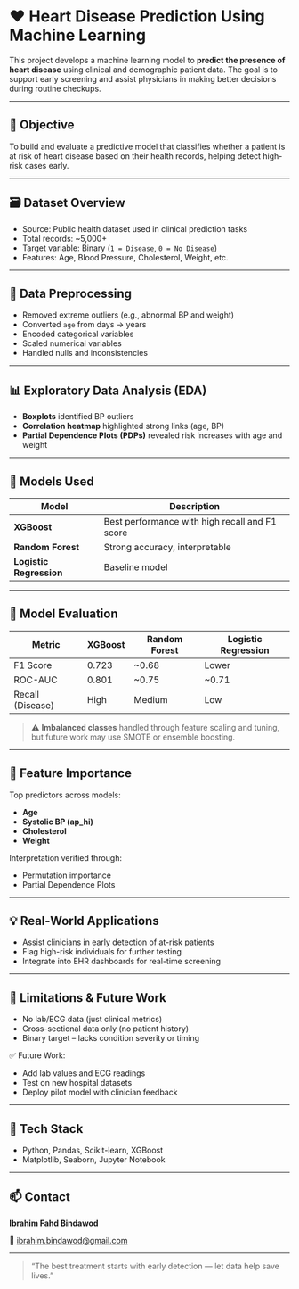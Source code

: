 # ❤️ Heart Disease Prediction Using Machine Learning

This project develops a machine learning model to **predict the presence of heart disease** using clinical and demographic patient data. The goal is to support early screening and assist physicians in making better decisions during routine checkups.

---

## 🎯 Objective

To build and evaluate a predictive model that classifies whether a patient is at risk of heart disease based on their health records, helping detect high-risk cases early.

---

## 🗃️ Dataset Overview

- Source: Public health dataset used in clinical prediction tasks
- Total records: ~5,000+
- Target variable: Binary (`1 = Disease`, `0 = No Disease`)
- Features: Age, Blood Pressure, Cholesterol, Weight, etc.

---

## 🧹 Data Preprocessing

- Removed extreme outliers (e.g., abnormal BP and weight)
- Converted `age` from days → years
- Encoded categorical variables
- Scaled numerical variables
- Handled nulls and inconsistencies

---

## 📊 Exploratory Data Analysis (EDA)

- **Boxplots** identified BP outliers
- **Correlation heatmap** highlighted strong links (age, BP)
- **Partial Dependence Plots (PDPs)** revealed risk increases with age and weight

---

## 🤖 Models Used

| Model | Description |
|-------|-------------|
| **XGBoost** | Best performance with high recall and F1 score |
| **Random Forest** | Strong accuracy, interpretable |
| **Logistic Regression** | Baseline model |

---

## 🧪 Model Evaluation

| Metric         | XGBoost  | Random Forest | Logistic Regression |
|----------------|----------|----------------|---------------------|
| F1 Score       | 0.723    | ~0.68          | Lower               |
| ROC-AUC        | 0.801    | ~0.75          | ~0.71               |
| Recall (Disease)| High     | Medium         | Low                 |

> ⚠️ **Imbalanced classes** handled through feature scaling and tuning, but future work may use SMOTE or ensemble boosting.

---

## 📌 Feature Importance

Top predictors across models:
- **Age** 
- **Systolic BP (ap_hi)** 
- **Cholesterol** 
- **Weight** 

Interpretation verified through:
- Permutation importance
- Partial Dependence Plots

---

## 💡 Real-World Applications

- Assist clinicians in early detection of at-risk patients
- Flag high-risk individuals for further testing
- Integrate into EHR dashboards for real-time screening

---

## 🔬 Limitations & Future Work

- No lab/ECG data (just clinical metrics)
- Cross-sectional data only (no patient history)
- Binary target – lacks condition severity or timing

✅ Future Work:
- Add lab values and ECG readings
- Test on new hospital datasets
- Deploy pilot model with clinician feedback

---

## 🧰 Tech Stack

- Python, Pandas, Scikit-learn, XGBoost
- Matplotlib, Seaborn, Jupyter Notebook

---

## 📫 Contact

**Ibrahim Fahd Bindawod**  
 
📧 ibrahim.bindawod@gmail.com

---

> “The best treatment starts with early detection — let data help save lives.”
